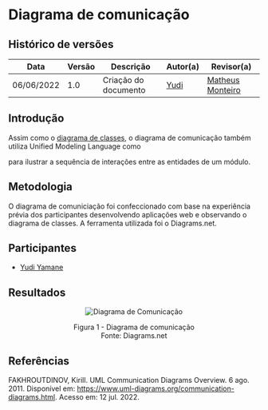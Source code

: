 # Diagrama de comunicação

## Histórico de versões
| Data       | Versão | Descrição            | Autor(a)                             | Revisor(a)                                                |
| ---------- | ------ | -------------------- | ------------------------------------ | --------------------------------------------------------- |
| 06/06/2022 | 1.0    | Criação do documento | [Yudi](https://github.com/yudi-azvd) | [Matheus Monteiro](https://github.com/matheusyanmonteiro) |


## Introdução

Assim como o [diagrama de classes](), o diagrama de comunicação também utiliza
Unified Modeling Language como 

para ilustrar a sequência de interações entre as entidades de um módulo.

## Metodologia

O diagrama de comuniciação foi confeccionado com base na experiência prévia 
dos participantes desenvolvendo aplicações web e observando o diagrama de classes.
A ferramenta utilizada foi o Diagrams.net.

## Participantes

- [Yudi Yamane](https://github.com/yudi-azvd)

## Resultados

<p align = "center"> <img alt="Diagrama de Comunicação" src="images/modelagem/diagramas-dinamicos-comunicacao.png"/> </p>
<p align = "center">
Figura 1 - Diagrama de comunicação <br>
Fonte: Diagrams.net
</p>

## Referências

<!-- https://referenciabibliografica.net/a/pt-br/ref/abnt -->

FAKHROUTDINOV, Kirill. UML Communication Diagrams Overview. 6 ago. 2011. 
Disponível em: https://www.uml-diagrams.org/communication-diagrams.html. Acesso 
em: 12 jul. 2022.
